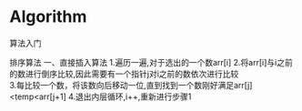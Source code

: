 # Algorithm
算法入门

排序算法
一、直接插入算法
1.遍历一遍,对于选出的一个数arr[i]
2.将arr[i]与i之前的数进行倒序比较,因此需要有一个指针j对i之前的数依次进行比较  
3.每比较一个数，将该数向后移动一位,直到找到一个数刚好满足arr[j]<temp<arr[j+1]
4.退出内层循环,i++,重新进行步骤1